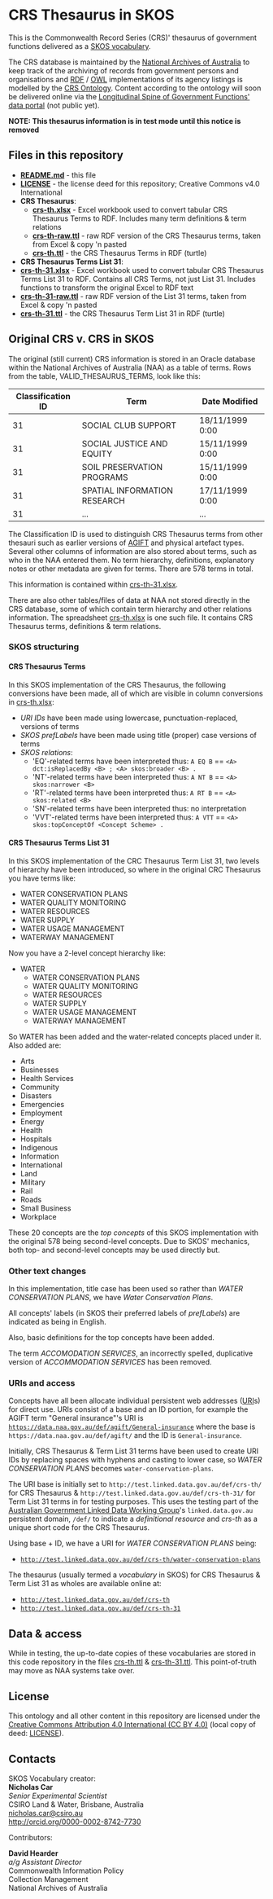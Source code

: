 # CRS Thesaurus in SKOS
This is the Commonwealth Record Series (CRS)' thesaurus of government functions delivered as a [SKOS vocabulary](https://www.w3.org/TR/skos-primer/).

The CRS database is maintained by the [National Archives of Australia](http://naa.gov.au) to keep track of the archiving of records from government persons and organisations and [RDF](https://www.w3.org/RDF/) / [OWL](https://www.w3.org/TR/owl2-overview/) implementations of its agency listings is modelled by the [CRS Ontology](https://github.com/CSIRO-enviro-informatics/crs-ont). Content according to the ontology will soon be delivered online via the [Longitudinal Spine of Government Functions' data portal](http://db.longspine.cat) (not public yet).

**NOTE: This thesaurus information is in test mode until this notice is removed**

## Files in this repository
* **[README.md](README.md)** - this file
* **[LICENSE](LICENSE)** - the license deed for this repository; Creative Commons v4.0 International
* **CRS Thesaurus**:
  * **[crs-th.xlsx](crs-th.xlsx)** - Excel workbook used to convert tabular CRS Thesaurus Terms to RDF. Includes many term definitions & term relations
  * **[crs-th-raw.ttl](crs-th-raw.ttl)** - raw RDF version of the CRS Thesaurus terms, taken from Excel & copy 'n pasted
  * **[crs-th.ttl](crs-th.ttl)** - the CRS Thesaurus Terms in RDF (turtle)
* **CRS Thesaurus Terms List 31**:
 * **[crs-th-31.xlsx](crs-th-31.xlsx)** - Excel workbook used to convert tabular CRS Thesaurus Terms List 31 to RDF. Contains all CRS Terms, not just List 31. Includes functions to transform the original Excel to RDF text
 * **[crs-th-31-raw.ttl](crs-th-31-raw.ttl)** - raw RDF version of the List 31 terms, taken from Excel & copy 'n pasted
 * **[crs-th-31.ttl](crs-th-31.ttl)** - the CRS Thesaurus Term List 31 in RDF (turtle)


## Original CRS v. CRS in SKOS
The original (still current) CRS information is stored in an Oracle database within the National Archives of Australia (NAA) as a table of terms. Rows from the table, VALID_THESAURUS_TERMS, look like this:

Classification ID | Term | Date Modified
--|--|--
31 | SOCIAL CLUB SUPPORT | 18/11/1999 0:00
31 | SOCIAL JUSTICE AND EQUITY | 15/11/1999 0:00
31 | SOIL PRESERVATION PROGRAMS | 15/11/1999 0:00
31 | SPATIAL INFORMATION RESEARCH | 17/11/1999 0:00
31 | ... | ...

The Classification ID is used to distinguish CRS Thesaurus terms from other thesauri such as earlier versions of [AGIFT](data.naa.gov.au/def/agift) and physical artefact types. Several other columns of information are also stored about terms, such as who in the NAA entered them. No term hierarchy, definitions, explanatory notes or other metadata are given for terms. There are 578 terms in total.

This information is contained within [crs-th-31.xlsx](crs-th-31.xlsx).

There are also other tables/files of data at NAA not stored directly in the CRS database, some of which contain term hierarchy and other relations information. The spreadsheet [crs-th.xlsx](crs-th.xlsx) is one such file. It contains CRS Thesaurus terms, definitions & term relations.

### SKOS structuring
#### CRS Thesaurus Terms
In this SKOS implementation of the CRS Thesaurus, the following conversions have been made, all of which are visible in column conversions in [crs-th.xlsx](crs-th.xlsx):

* *URI IDs* have been made using lowercase, punctuation-replaced, versions of terms
* *SKOS prefLabels* have been made using title (proper) case versions of terms
* *SKOS relations*:
  * 'EQ'-related terms have been interpreted thus: `A EQ B` == `<A> dct:isReplacedBy <B> ; <A> skos:broader <B> .`
  * 'NT'-related terms have been interpreted thus: `A NT B` == `<A> skos:narrower <B>`
  * 'RT'-related terms have been interpreted thus: `A RT B` == `<A> skos:related <B>`
  * 'SN'-related terms have been interpreted thus: no interpretation
  * 'VVT'-related terms have been interpreted thus: `A VTT` == `<A> skos:topConceptOf <Concept Scheme> .`


#### CRS Thesaurus Terms List 31
In this SKOS implementation of the CRC Thesaurus Term List 31, two levels of hierarchy have been introduced, so where in the original CRC Thesaurus you have terms like:

* WATER CONSERVATION PLANS
* WATER QUALITY MONITORING
* WATER RESOURCES
* WATER SUPPLY
* WATER USAGE MANAGEMENT
* WATERWAY MANAGEMENT

Now you have a 2-level concept hierarchy like:

* WATER
  * WATER CONSERVATION PLANS
  * WATER QUALITY MONITORING
  * WATER RESOURCES
  * WATER SUPPLY
  * WATER USAGE MANAGEMENT
  * WATERWAY MANAGEMENT

So WATER has been added and the water-related concepts placed under it. Also added are:

* Arts
* Businesses
* Health Services
* Community
* Disasters
* Emergencies
* Employment
* Energy
* Health
* Hospitals
* Indigenous
* Information
* International
* Land
* Military
* Rail
* Roads
* Small Business
* Workplace

These 20 concepts are the *top concepts* of this SKOS implementation with the original 578 being second-level concepts. Due to SKOS' mechanics, both top- and second-level concepts may be used directly but.

### Other text changes
In this implementation, title case has been used so rather than *WATER CONSERVATION PLANS*, we have *Water Conservation Plans*.

All concepts' labels (in SKOS their preferred labels of *prefLabels*) are indicated as being in English.

Also, basic definitions for the top concepts have been added.

The term *ACCOMODATION SERVICES*, an incorrectly spelled, duplicative version of *ACCOMMODATION SERVICES* has been removed.

### URIs and access
Concepts have all been allocate individual persistent web addresses ([URI](https://en.wikipedia.org/wiki/Uniform_Resource_Identifier)s) for direct use. URIs consist of a base and an ID portion, for example the AGIFT term "General insurance"'s URI is [`https://data.naa.gov.au/def/agift/General-insurance`](https://data.naa.gov.au/def/agift/General-insurance) where the base is `https://data.naa.gov.au/def/agift/` and the ID is `General-insurance`.

Initially, CRS Thesaurus & Term List 31 terms have been used to create URI IDs by replacing spaces with hyphens and casting to lower case, so *WATER CONSERVATION PLANS* becomes `water-conservation-plans`.

The URI base is initially set to `http://test.linked.data.gov.au/def/crs-th/` for CRS Thesaurus & `http://test.linked.data.gov.au/def/crs-th-31/` for Term List 31 terms in for testing purposes. This uses the testing part of the [Australian Government Linked Data Working Group](http://www.linked.data.gov.au)'s `linked.data.gov.au` persistent domain, `/def/` to indicate a *definitional resource* and *crs-th* as a unique short code for the CRS Thesaurus.

Using base + ID, we have a URI for *WATER CONSERVATION PLANS* being:  
* [`http://test.linked.data.gov.au/def/crs-th/water-conservation-plans`](http://test.linked.data.gov.au/def/crs-th-31/water-conservation-plans)

The thesaurus (usually termed a *vocabulary* in SKOS) for CRS Thesaurus & Term List 31 as wholes are available online at:  
* [`http://test.linked.data.gov.au/def/crs-th`](http://test.linked.data.gov.au/def/crs-th)
* [`http://test.linked.data.gov.au/def/crs-th-31`](http://test.linked.data.gov.au/def/crs-th-31)

## Data & access
While in testing, the up-to-date copies of these vocabularies are stored in this code repository in the files [crs-th.ttl](crs-th.ttl) & [crs-th-31.ttl](crs-th-31.ttl). This point-of-truth may move as NAA systems take over.


## License
This ontology and all other content in this repository are licensed under the [Creative Commons Attribution 4.0 International (CC BY 4.0)](https://creativecommons.org/licenses/by/4.0/) (local copy of deed: [LICENSE](LICENSE)).


## Contacts
SKOS Vocabulary creator:  
**Nicholas Car**  
*Senior Experimental Scientist*  
CSIRO Land & Water, Brisbane, Australia    
<nicholas.car@csiro.au>  
<http://orcid.org/0000-0002-8742-7730>  

Contributors:

**David Hearder**  
*a/g Assistant Director*  
Commonwealth Information Policy  
Collection Management  
National Archives of Australia
